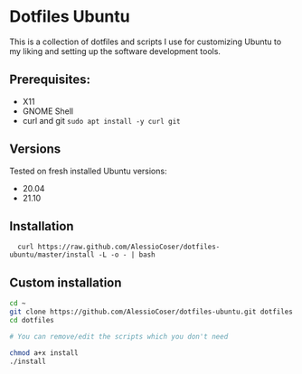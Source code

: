 # Dotfiles Ubuntu
This is a collection of dotfiles and scripts I use for customizing Ubuntu to my liking and setting up the software development tools.

## Prerequisites:
- X11
- GNOME Shell
- curl and git `sudo apt install -y curl git`

## Versions
Tested on fresh installed Ubuntu versions:
- 20.04
- 21.10

## Installation
```
  curl https://raw.github.com/AlessioCoser/dotfiles-ubuntu/master/install -L -o - | bash
```

## Custom installation
```sh
cd ~
git clone https://github.com/AlessioCoser/dotfiles-ubuntu.git dotfiles
cd dotfiles

# You can remove/edit the scripts which you don't need

chmod a+x install
./install
```
